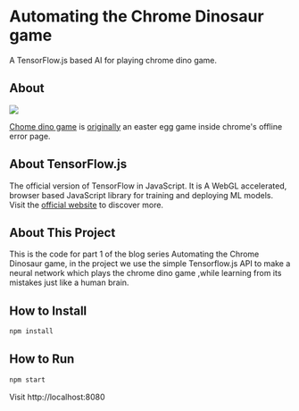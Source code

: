 # Automating the Chrome Dinosaur game

A TensorFlow.js based AI for playing chrome dino game.


## About

![](https://9to5google.files.wordpress.com/2015/06/pterodactyl.png?w=1600&h=1000)

[Chome dino game](http://www.omgchrome.com/chrome-easter-egg-trex-game-offline/) is [originally](https://cs.chromium.org/chromium/src/components/neterror/resources/offline.js?q=t-rex+package:%5Echromium$&dr=C&l=7) an easter egg game inside chrome's offline error page.


## About TensorFlow.js

The official version of TensorFlow in JavaScript. It is A WebGL accelerated, browser based JavaScript library for training and deploying ML models.
Visit the [official website](https://js.tensorflow.org/) to discover more.


## About This Project
This is the code for part 1 of the blog series Automating the Chrome Dinosaur game, in the project we use the simple Tensorflow.js API to make a neural network which plays the chrome dino game ,while learning from its mistakes just like a human brain.

## How to Install

```sh
npm install
```


## How to Run


```sh
npm start
```

Visit http://localhost:8080
